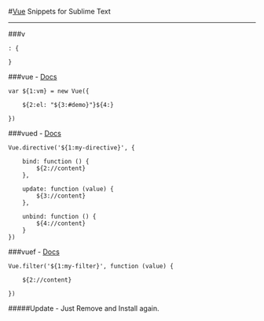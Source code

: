 #[Vue](http:www.vuejs.org) Snippets for Sublime Text

---
###v

```
: {

}
```


###vue -  [Docs](http://vuejs.org/api/)
```
var ${1:vm} = new Vue({
	
	${2:el: "${3:#demo}"}${4:}

})
```


###vued -  [Docs](http://vuejs.org/guide/directives.html)
```
Vue.directive('${1:my-directive}', {
    
    bind: function () {
        ${2://content}
    },
    
    update: function (value) {
        ${3://content}
    },
    
    unbind: function () {
        ${4://content}
    }
})
```

###vuef - [Docs](http://vuejs.org/guide/filters.html)
```
Vue.filter('${1:my-filter}', function (value) {

    ${2://content}
    
})
```


#####Update - Just Remove and Install again.
